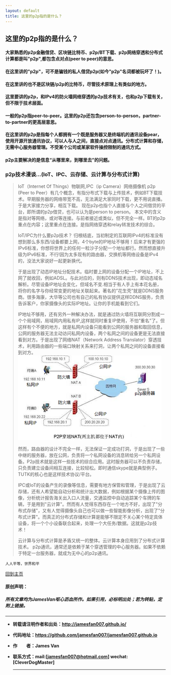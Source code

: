 ```yaml
---
layout: default
title: 这里的p2p指的是什么？
---
```


## 这里的p2p指的是什么？

#### 大家熟悉的p2p金融借贷、区块链比特币、p2p/BT下载、p2p网络穿透和分布式计算都是叫"p2p",都包含点对点(peer to peer)的意思。

#### 在这里讲的"p2p"，可不是骗钱的私人借贷p2p(如今"p2p"名词都被玩坏了！)。

#### 在这里讲的也不是区块链/p2p的比特币，尽管技术原理上有类似的地方。

#### 这里要讲的p2p，和IPv4的防火墙网络穿透的p2p技术有关，也和p2p下载有关，但不限于技术层面。

#### 一般的p2p指peer-to-peer。这里的p2p还包含person-to-person，partner-to-partner的更高层意思。

#### 在这里讲的p2p是指每个人都拥有一个既是服务器又是终端机的通讯设备pear，使用开源开放通讯协议，可以人与人之间，直接点对点通讯。分布式计算和存储，无需中心服务器管理。不受某个公司或某家软件操控限制的通讯方式。

#### p2p主要解决的是信息“从哪里来，到哪里去”的问题。

### p2p技术漫谈...(IoT、IPC、云存储、云计算与分布式计算)

> IoT（Internet Of Things）物联网,IPC（ip Camera）网络摄像机
> p2p (Peer to Peer）有几个概念，有指分布式下载与上传技术，例如BT下载技术。早期服务器的网络带宽不高，无法满足大家同时下载，更不用说直播。于是大家接力分享，相互下载。
> 现在p2p也指个人直接与个人之间借贷的平台，即所谓的p2p借贷，也可以认为是person to person。
> 本文中的含义是指对等网络，或对等连接。与前者接近或类似，但不完全一样。BT的p2p重点在内容；这里重点在连接。是指网络穿透和relay转发技术的综合。
> 
> IoT/IPC为什么要p2p技术？
> 归根结底，当初制定的互联网IPv4的标准没有想到那么多东西/设备都要上网，4个byte的IP地址不够用！后来才有更强的IPv6标准，你想将世界上的任何一粒沙子分配一个地址都行。然而想直接升级为IPv6标准，不行!因为太多现有的路由器，交换机等网络设备是IPv4的，没法大家说好一起更新换代。
> 
> 于是出现了动态IP地址分配技术。临时要上网的设备分配一个IP地址，不上网了就收回，例如ADSL。与此对应的，则有DDNS技术出现，即动态域名解析。尽管设备IP地址会变化，但域名不变.相当于有人手上有本花名册，将你的名字与你经常变更的地址关联起来。著名的”花生壳”就是DDNS服务商。很多海康，大华等公司也有自己的私有协议提供这样DDNS服务，负责告诉客户，你家摄像头的实际IP地址。让你的手机能看到它们。
> 
> IP地址不够用，还有另外一种解决办法，就是通过防火墙将互联网分割成一个个局域网，局域网内用私有IP,这样就同时重复IP使用，不怕”重名”了。但这样有个不便的地方，就是私网内设备只能看到公网的服务器和取回信息，公网的服务器无法主动访问私网内设备，两个私网之间的设备更是无法直接看到对方。于是出现了网络NAT（Network Address Translator）穿透技术，利用路由器的一些端口映射关系来打洞，让两个私网之间的设备直接看到对方。
> ![p2p_nat](./img/p2p_nat.png)
> 
> 然而，路由器的设计不完全一样，无法保证一定成功打洞，于是出现了一些中继的服务器，放在公网，负责将一个私网设备的消息转给另一个私网设备。P2p技术就是这样一些技术的综合应用。这时服务器可以不负责存储，只负责建立设备间相互连接，比较轻松。即时通信skype就是典型例子。TUTK的核心也是这样技术协议/平台。
> 
> IPC或IoT的设备产生的录像等信息，需要有地方保管和管理，于是出现了云存储，还有人希望能自动分析和统计出大数据，例如根据某个摄像上传的图像，分析统计报告海关出入口人流量，交通监控中自动追踪某个车牌的车辆，于是用到"云计算"。然而有人觉得东西存在一个地方不好，出现了"分布式存储"，又有人觉得摄像头自己也可以做一些智能影像分析，出现了"分布式计算"。而真正的分布式存储和计算是能够不限定不关心某个特定具体设备，将一个个小设备联合起来，处理一个大任务/数据。这就是p2p技术！
> 
> 云计算与分布式计算是矛盾又统一的整体。云计算本身应用到了分布式计算技术。
> p2p通讯，通常还是依赖于某个穿透管理的中心服务器。如果不依赖于特定一台服务器，就成为无中心的p2p通讯。

```
人人平等，世界和平
```

[回到主页](http://jamesfan007.github.io/)

#### 原创声明：

##### 所有文章均为JamesVan呕心沥血所作。如果引用，必标明出处；若为转贴，定附上链接。

---

- **转载请注明作者和出处：http://jamesfan007.github.io/**
- **代码地址：https://github.com/jamesfan007/jamesfan007.github.io**
- **作&emsp;&emsp;者：James Van**
- **联系方式：mail:[jamesfan007@hotmail.com] wechat:[CleverDogMaster]**

  ---
